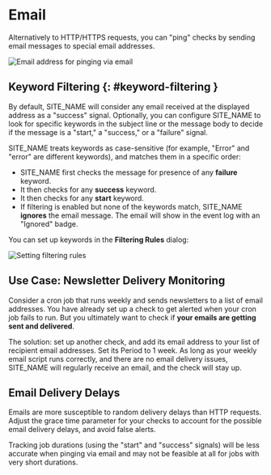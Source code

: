 # Email

Alternatively to HTTP/HTTPS requests, you can "ping" checks by
sending email messages to special email addresses.

![Email address for pinging via email](IMG_URL/emails.png)

## Keyword Filtering {: #keyword-filtering }

By default, SITE_NAME will consider any email received at the displayed address as
a "success" signal. Optionally, you can configure SITE_NAME to look for specific
keywords in the subject line or the message body to decide if the message
is a "start," a "success," or a "failure" signal.

SITE_NAME treats keywords as case-sensitive (for example, "Error" and "error" are
different keywords), and matches them in a specific order:

* SITE_NAME first checks the message for presence of any **failure** keyword.
* It then checks for any **success** keyword.
* It then checks for any **start** keyword.
* If filtering is enabled but none of the keywords match, SITE_NAME **ignores**
  the email message. The email will show in the event log with an "Ignored" badge.

You can set up keywords in the **Filtering Rules** dialog:

![Setting filtering rules](IMG_URL/filtering_rules.png)

## Use Case: Newsletter Delivery Monitoring

Consider a cron job that runs weekly and sends newsletters
to a list of email addresses. You have already set up a check to get alerted
when your cron job fails to run. But you ultimately want to check if
**your emails are getting sent and delivered**.

The solution: set up another check, and add its email address to your list of
recipient email addresses. Set its Period to 1 week. As long as your weekly email
script runs correctly, and there are no email delivery issues,
SITE_NAME will regularly receive an email, and the check will stay up.

## Email Delivery Delays

Emails are more susceptible to random delivery delays than HTTP requests.
Adjust the grace time parameter for your checks to account for the
possible email delivery delays, and avoid false alerts.

Tracking job durations (using the "start" and "success" signals) will be less
accurate when pinging via email and may not be feasible at all for jobs with
very short durations.
